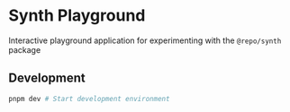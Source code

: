# Synth Playground

Interactive playground application for experimenting with the `@repo/synth` package

## Development

```bash
pnpm dev # Start development environment
```

